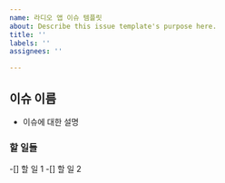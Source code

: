 ```yaml
---
name: 라디오 앱 이슈 템플릿
about: Describe this issue template's purpose here.
title: ''
labels: ''
assignees: ''

---
```


## 이슈 이름
- 이슈에 대한 설명

### 할 일들
-[] 할 일 1
-[] 할 일 2
